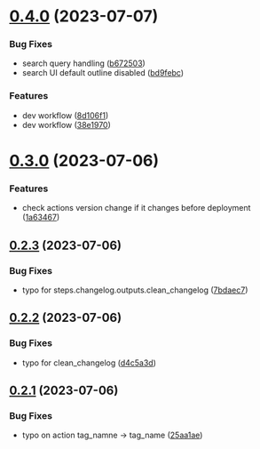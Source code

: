 # [0.4.0](https://github.com/henrynoowah/blog/compare/v0.3.0...v0.4.0) (2023-07-07)


### Bug Fixes

* search query handling ([b672503](https://github.com/henrynoowah/blog/commit/b672503b9540b3fbf3e6111fa514dfd56bfd7e09))
* search UI default outline disabled ([bd9febc](https://github.com/henrynoowah/blog/commit/bd9febc5d49db10f47484ea9d0e4b44f25300ae7))


### Features

* dev workflow ([8d106f1](https://github.com/henrynoowah/blog/commit/8d106f18d2a8d94505778cfb5dbf769062931c28))
* dev workflow ([38e1970](https://github.com/henrynoowah/blog/commit/38e1970d194f9ab992d2bd191cb94022093c262f))



# [0.3.0](https://github.com/henrynoowah/blog/compare/v0.2.3...v0.3.0) (2023-07-06)


### Features

* check actions version change if it changes before deployment ([1a63467](https://github.com/henrynoowah/blog/commit/1a634671e994da7b6ed2dae4a2691a49e745fe10))



## [0.2.3](https://github.com/henrynoowah/blog/compare/v0.2.2...v0.2.3) (2023-07-06)


### Bug Fixes

* typo for steps.changelog.outputs.clean_changelog ([7bdaec7](https://github.com/henrynoowah/blog/commit/7bdaec7fdb7f893a1fdfd701f66116cd3b596973))



## [0.2.2](https://github.com/henrynoowah/blog/compare/v0.2.1...v0.2.2) (2023-07-06)


### Bug Fixes

* typo for clean_changelog ([d4c5a3d](https://github.com/henrynoowah/blog/commit/d4c5a3dbff98ff032a91816db2b974067120cf1c))



## [0.2.1](https://github.com/henrynoowah/blog/compare/v0.2.0...v0.2.1) (2023-07-06)


### Bug Fixes

* typo on action tag_namne -> tag_name ([25aa1ae](https://github.com/henrynoowah/blog/commit/25aa1aea7973bf0679d6e520dc67272a967a39c9))



